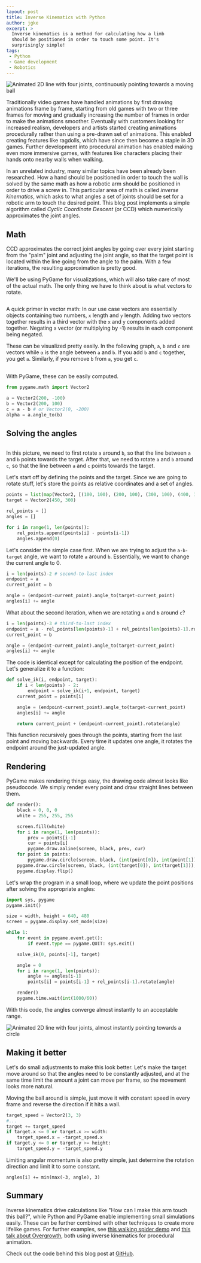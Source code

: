 ```yaml
---
layout: post
title: Inverse Kinematics with Python
author: jgke
excerpt: >
  Inverse kinematics is a method for calculating how a limb
  should be positioned in order to touch some point. It's
  surprisingly simple!
tags:
 - Python
 - Game development
 - Robotics
---
```


<img src="/img/inverse-kinematics-with-python/final_product.gif"
alt="Animated 2D line with four joints, continuously pointing towards a moving ball">

Traditionally video games have handled animations by first drawing animations
frame by frame, starting from old games with two or three frames for moving and
gradually increasing the number of frames in order to make the animations
smoother. Eventually with customers looking for increased realism, developers
and artists started creating animations procedurally rather than using a
pre-drawn set of animations. This enabled creating features like ragdolls,
which have since then become a staple in 3D games. Further development into
procedural animation has enabled making even more immersive games, with
features like characters placing their hands onto nearby walls when walking.

In an unrelated industry, many similar topics have been already been
researched. How a hand should be positioned in order to touch the wall is
solved by the same math as how a robotic arm should be positioned in order to
drive a screw in. This particular area of math is called _inverse kinematics_,
which asks to what angles a set of joints should be set for a robotic arm to
touch the desired point. This blog post implements a simple algorithm called
_Cyclic Coordinate Descent_ (or CCD) which numerically approximates the joint
angles.

Math
----

CCD approximates the correct joint angles by going over every joint starting
from the "palm" joint and adjusting the joint angle, so that the target point
is located within the line going from the angle to the palm. With a few
iterations, the resulting approximation is pretty good.

We'll be using PyGame for visualizations, which will also take care of most of
the actual math. The only thing we have to think about is what vectors to
rotate.

<div style="display: flex">
<img src="/img/inverse-kinematics-with-python/math1.png" alt="" />
<img src="/img/inverse-kinematics-with-python/math2.png" alt="" />
</div>
<div style="display: flex">
<img src="/img/inverse-kinematics-with-python/math3.png" alt="" />
<img src="/img/inverse-kinematics-with-python/math4.png" alt="" />
</div>

A quick primer in vector math: In our use case vectors are essentially objects
containing two numbers, `x` length and `y` length. Adding two vectors together
results in a third vector with the `x` and `y` components added together.
Negating `a` vector (or multiplying by -1) results in each component being
negated.

These can be visualized pretty easily. In the following graph, `a`, `b` and `c`
are vectors while `α` is the angle between `a` and `b`. If you add `b` and `c`
together, you get `a`. Similarly, if you remove `b` from `a`, you get `c`.

<div style="display: flex; justify-content: center; margin: 15px">
<img src="/img/inverse-kinematics-with-python/vectorprimer.png" alt="" />
</div>

With PyGame, these can be easily computed.

```python
from pygame.math import Vector2

a = Vector2(200, -100)
b = Vector2(200, 100)
c = a - b # or Vector2(0, -200)
alpha = a.angle_to(b)
```

Solving the angles
------------------

<div style="display: flex">
<img src="/img/inverse-kinematics-with-python/math5.png" alt="" />
</div>

In this picture, we need to first rotate `a` around `b`, so that the line
between `a` and `b` points towards the target. After that, we need to rotate
`a` and `b` around `c`, so that the line between `a` and `c` points towards the
target.

Let's start off by defining the points and the target. Since we are going to
rotate stuff, let's store the points as relative coordinates and a set of angles.

```python
points = list(map(Vector2, [(100, 100), (200, 100), (300, 100), (400, 100), (500, 100)]))
target = Vector2(450, 300)

rel_points = []
angles = []

for i in range(1, len(points)):
    rel_points.append(points[i] - points[i-1])
    angles.append(0)
```

Let's consider the simple case first. When we are trying to adjust the
`a-b-target` angle, we want to rotate `a` around `b`. Essentially, we want to
change the current angle to 0.

```python
i = len(points)-2 # second-to-last index
endpoint = a
current_point = b

angle = (endpoint-current_point).angle_to(target-current_point)
angles[i] += angle
```

What about the second iteration, when we are rotating `a` and `b` around `c`?

```python
i = len(points)-3 # third-to-last index
endpoint = a - rel_points[len(points)-1] + rel_points[len(points)-1].rotate(angles[i+1])
current_point = b

angle = (endpoint-current_point).angle_to(target-current_point)
angles[i] += angle
```

The code is identical except for calculating the position of the endpoint.
Let's generalize it to a function:

```python
def solve_ik(i, endpoint, target):
    if i < len(points) - 2:
        endpoint = solve_ik(i+1, endpoint, target)
    current_point = points[i]

    angle = (endpoint-current_point).angle_to(target-current_point)
    angles[i] += angle

    return current_point + (endpoint-current_point).rotate(angle)
```

This function recursively goes through the points, starting from the last point
and moving backwards. Every time it updates one angle, it rotates the endpoint around
the just-updated angle.

Rendering
---------

PyGame makes rendering things easy, the drawing code almost looks like
pseudocode. We simply render every point and draw straight lines between them.

```python
def render():
    black = 0, 0, 0
    white = 255, 255, 255

    screen.fill(white)
    for i in range(1, len(points)):
        prev = points[i-1]
        cur = points[i]
        pygame.draw.aaline(screen, black, prev, cur)
    for point in points:
        pygame.draw.circle(screen, black, (int(point[0]), int(point[1])), 5)
    pygame.draw.circle(screen, black, (int(target[0]), int(target[1])), 10)
    pygame.display.flip()
```

Let's wrap the program in a small loop, where we update the point positions
after solving the appropriate angles:

```python
import sys, pygame
pygame.init()

size = width, height = 640, 480
screen = pygame.display.set_mode(size)

while 1:
    for event in pygame.event.get():
        if event.type == pygame.QUIT: sys.exit()

    solve_ik(0, points[-1], target)

    angle = 0
    for i in range(1, len(points)):
        angle += angles[i-1]
        points[i] = points[i-1] + rel_points[i-1].rotate(angle)

    render()
    pygame.time.wait(int(1000/60))
```

With this code, the angles converge almost instantly to an acceptable range.

<img src="/img/inverse-kinematics-with-python/example1.gif"
alt="Animated 2D line with four joints, almost instantly pointing towards a circle">

Making it better
----------------

Let's do small adjustments to make this look better. Let's make the target move
around so that the angles need to be constantly adjusted, and at the same time
limit the amount a joint can move per frame, so the movement looks more
natural.

Moving the ball around is simple, just move it with constant speed in every
frame and reverse the direction if it hits a wall.

```python
target_speed = Vector2(3, 3)
#...
target += target_speed
if target.x <= 0 or target.x >= width:
    target_speed.x = -target_speed.x
if target.y <= 0 or target.y >= height:
    target_speed.y = -target_speed.y
```

Limiting angular momentum is also pretty simple, just determine the rotation
direction and limit it to some constant.

```
angles[i] += min(max(-3, angle), 3)
```

Summary
-------

Inverse kinematics drive calculations like "How can I make this arm touch this
ball?", while Python and PyGame enable implementing small simulations easily.
These can be further combined with other techniques to create more lifelike
games. For further examples, see [this walking spider
demo](https://twitter.com/CodeerStudio/status/1243708696921808896) and [this
talk about Overgrowth](https://www.youtube.com/watch?v=LNidsMesxSE), both using
inverse kinematics for procedural animation.

Check out the code behind this blog post at [GitHub](https://github.com/jgke/joints).
